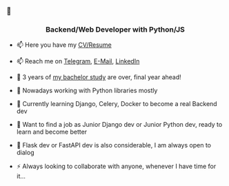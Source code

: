 ### 👋

<!--
**genndy007/genndy007** is a ✨ _special_ ✨ repository because its `README.md` (this file) appears on your GitHub profile.

Here are some ideas to get you started:

- 🔭 I’m currently working on ...
- 🌱 I’m currently learning ...
- 👯 I’m looking to collaborate on ...
- 🤔 I’m looking for help with ...
- 💬 Ask me about ...
- 📫 How to reach me: ...
- 😄 Pronouns: ...
- ⚡ Fun fact: ...
-->


<h3 align="center">Backend/Web Developer with Python/JS</h3>


- 📫 Here you have my [CV/Resume](https://github.com/genndy007/resume/blob/master/CV_Hennadii_Kochev.pdf)

- 📫 Reach me on [Telegram](https://t.me/vimacs), [E-Mail](mailto:kochevgenazp@gmail.com), [LinkedIn](https://www.linkedin.com/in/hennadii-kochev-40364b192/)

- 🤔 3 years of [my bachelor study](https://kpi.ua/ru/fiot) are over, final year ahead!

- 🔭 Nowadays working with Python libraries mostly
- 🌱 Currently learning Django, Celery, Docker to become a real Backend dev
- 👯 Want to find a job as Junior Django dev or Junior Python dev, ready to learn and become better
- 👯 Flask dev or FastAPI dev is also considerable, I am always open to dialog
- ⚡ Always looking to collaborate with anyone, whenever I have time for it...

